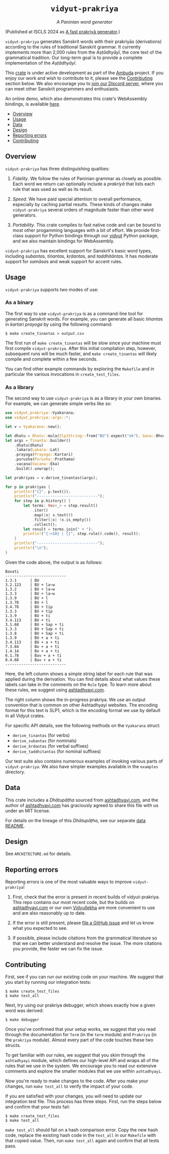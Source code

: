 <div align="center">
<h1><code>vidyut-prakriya</code></h1>
<p><i>A Paninian word generator</i></p>
</div>

(Published at ISCLS 2024 as [A fast prakriyā generator][paper].)

[paper]: https://iscls.github.io/assets/files/proceedings/2024.iscls.7.pdf

`vidyut-prakriya` generates Sanskrit words with their prakriyās (derivations)
according to the rules of traditional Sanskrit grammar. It currently implements
more than 2,000 rules from the *Aṣṭādhyāyī*, the core text of the grammatical
tradition. Our long-term goal is to provide a complete implementation of the
*Aṣṭādhyāyī*.

This [crate][crate] is under active development as part of the [Ambuda][ambuda]
project. If you enjoy our work and wish to contribute to it, please see the
[Contributing](#contributing) section below. We also encourage you to [join our
Discord server][discord], where you can meet other Sanskrit programmers and
enthusiasts.

An online demo, which also demonstrates this crate's WebAssembly bindings, is
available [here][demo].

- [Overview](#overview)
- [Usage](#usage)
- [Data](#data)
- [Design](#design)
- [Reporting errors](#reporting-errors)
- [Contributing](#contributing)

[crate]: https://doc.rust-lang.org/book/ch07-01-packages-and-crates.html
[ambuda]: https://ambuda.org
[discord]: https://discord.gg/7rGdTyWY7Z
[demo]: https://ambuda-org.github.io/vidyullekha/


Overview
--------

`vidyut-prakriya` has three distinguishing qualities:

1. *Fidelity*. We follow the rules of Paninian grammar as closely as possible.
   Each word we return can optionally include a *prakriyā* that lists each rule
   that was used as well as its result.

2. *Speed*. We have paid special attention to overall performance, especially
   by caching partial results. These kinds of changes make `vidyut-prakriya`
   several orders of magnitude faster than other word generators.

3. *Portability*. This crate compiles to fast native code and can be bound to
   most other progamming languages with a bit of effort. We provide first-class
   support for Python bindings through our [vidyut][vidyut-py] Python package,
   and we also maintain bindings for WebAssembly.

`vidyut-prakriya` has excellent support for Sanskrit's basic word types,
including *subanta*s, *tiṅanta*s, *kṛdanta*s, and *taddhitānta*s. It has
moderate support for *samāsa*s and weak support for accent rules.

[vidyut-py]: https://vidyut.readthedocs.io/en/latest/


Usage
-----

`vidyut-prakriya` supports two modes of use:

### As a binary

The first way to use `vidyut-prakriya` is as a command-line tool for generating
Sanskrit words. For example, you can generate all basic *tiṅanta*s in *kartari
prayoga* by using the following command:

```shell
$ make create_tinantas > output.csv
```

The first run of `make create_tinantas` will be slow since your machine must
first compile `vidyut-prakriya`. After this initial compilation step, however,
subsequent runs will be much faster, and `make create_tinantas` will likely
compile and complete within a few seconds.

You can find other example commands by exploring the `Makefile` and in
particular the various invocations in `create_test_files`.

### As a library

The second way to use `vidyut-prakriya` is as a library in your own binaries.
For example, we can generate simple verbs like so:

```rust
use vidyut_prakriya::Vyakarana;
use vidyut_prakriya::args::*;

let v = Vyakarana::new();

let dhatu = Dhatu::mula(Slp1String::from("BU").expect("ok"), Gana::Bhvadi);
let args = Tinanta::builder()
    .dhatu(dhatu)
    .lakara(Lakara::Lat)
    .prayoga(Prayoga::Kartari)
    .purusha(Purusha::Prathama)
    .vacana(Vacana::Eka)
    .build().unwrap();

let prakriyas = v.derive_tinantas(&args);

for p in prakriyas {
    println!("{}", p.text());
    println!("---------------------------");
    for step in p.history() {
        let terms: Vec<_> = step.result()
            .iter()
            .map(|x| x.text())
            .filter(|x| !x.is_empty())
            .collect();
        let result = terms.join(" + ");
        println!("{:<10} | {}", step.rule().code(), result);
    }
    println!("---------------------------");
    println!("\n");
}
```

Given the code above, the output is as follows:

```text
Bavati
---------------------------
1.3.1      | BU
3.2.123    | BU + la~w
1.3.2      | BU + la~w
1.3.3      | BU + la~w
1.3.9      | BU + l
1.3.78     | BU + l
3.4.78     | BU + tip
1.3.3      | BU + tip
1.3.9      | BU + ti
3.4.113    | BU + ti
3.1.68     | BU + Sap + ti
1.3.3      | BU + Sap + ti
1.3.8      | BU + Sap + ti
1.3.9      | BU + a + ti
3.4.113    | BU + a + ti
7.3.84     | Bo + a + ti
1.4.14     | Bo + a + ti
6.1.78     | Bav + a + ti
8.4.68     | Bav + a + ti
---------------------------
```

Here, the left column shows a simple string label for each rule that was
applied during the derivation. You can find details about what values these
labels can take in the comments on the `Rule` type. To learn more about these
rules, we suggest using [ashtadhyayi.com](https://ashtadhyayi.com).

The right column shows the in-progress prakriya. We use an output convention
that is common on other Ashtadhyayi websites. The encoding format for this
text is SLP1, which is the encoding format we use by default in all Vidyut
crates.

For specific API details, see the following methods on the `Vyakarana` struct:

- `derive_tinantas` (for verbs)
- `derive_subantas` (for nominals)
- `derive_krdantas` (for verbal suffixes)
- `derive_taddhitantas` (for nominal suffixes)

Our test suite also contains numerous examples of invoking various parts of
`vidyut-prakriya`. We also have simpler examples available in the `examples`
directory.


Data
----

This crate includes a *Dhātupāṭha* sourced from [ashtadhyayi.com][a-com],
and the author of [ashtadhyayi.com][a-com] has graciously agreed to share this
file with us under an MIT license.

For details on the lineage of this *Dhātupāṭha*, see our separate [data
README][data-readme].

[a-com]: https://ashtadhyayi.com
[data-readme]: data/README.md


Design
------

See `ARCHITECTURE.md` for details.


Reporting errors
----------------

Reporting errors is one of the most valuable ways to improve `vidyut-prakriya`!

1. First, check that the error is present in recent builds of vidyut-prakriya.
   This repo contains our most recent code, but the builds on [ashtadhyayi.com][a-com]
   or our own [Vidyullekha][vidyullekha] are more convenient to use and are also
   reasonably up to date.

2. If the error is still present, please [file a GitHub issue][gh-issue] and let
   us know what you expected to see.

3. If possible, please include citations from the grammatical literature so that we
   can better understand and resolve the issue. The more citations you provide, the
   faster we can fix the issue.

[a-com]: https://ashtadhyayi.com
[vidyullekha]: https://ambuda-org.github.io/vidyullekha/
[gh-issue]: https://github.com/ambuda-org/vidyut-pada-snapshot/issues


Contributing
------------

First, see if you can run our existing code on your machine. We suggest
that you start by running our integration tests:

```shell
$ make create_test_files
$ make test_all
```

Next, try using our prakriya debugger, which shows exactly how a given word was
derived:

```shell
$ make debugger
```

Once you've confirmed that your setup works, we suggest that you read through
the documentation for `Term` (in the `term` module) and `Prakriya` (in the
`prakriya` module). Almost every part of the code touches these two structs.

To get familiar with our rules, we suggest that you skim through the
`ashtadhyayi` module, which defines our high-level API and wraps all of the
rules that we use in the system. We encourage you to read our extensive
comments and explore the smaller modules that we use within `ashtadhyayi`.

Now you're ready to make changes to the code. After you make your changes, run
`make test_all` to verify the impact of your code.

If you are satisfied with your changes, you will need to update our integration
test file. This process has three steps. First, run the steps below and confirm
that your tests fail:

```shell
$ make create_test_files
$ make test_all
```

`make test_all` should fail on a hash comparison error. Copy the new hash code,
replace the existing hash code in the `test_all` in our `Makefile` with that
copied value. Then, run `make test_all` again and confirm that all tests pass.
